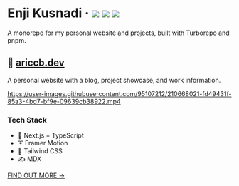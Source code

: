 <div>
  <h1>
    Enji Kusnadi
    &middot;
    <img src="https://img.shields.io/website?style=flat-square&url=https%3A%2F%2Fwww.ariccb.dev"/>
    <img src="https://img.shields.io/github/deployments/enjidev/ariccb.dev/production?label=production&style=flat-square"/>
    <img src="https://img.shields.io/github/commit-activity/m/enjidev/ariccb.dev?style=flat-square"/>
  </h1>
</div>

A monorepo for my personal website and projects, built with Turborepo and pnpm.

## 📘 [ariccb.dev](https://www.ariccb.dev)

A personal website with a blog, project showcase, and work information.

https://user-images.githubusercontent.com/95107212/210668021-fd49431f-85a3-4bd7-bf9e-09639cb38922.mp4

### Tech Stack

- 🚀 Next.js + TypeScript
- ➰ Framer Motion
- 🍃 Tailwind CSS
- ✍ MDX

[FIND OUT MORE →](apps/ariccb.dev)
